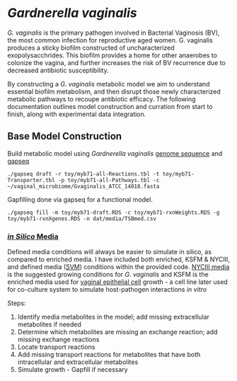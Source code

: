 # _Gardnerella vaginalis_
_G. vaginalis_ is the primary pathogen involved in Bacterial Vaginosis (BV), the most common infection for reproductive aged women. G. vaginalis produces a sticky biofilm constructed of uncharacterized exopolysacchrides. This biofilm provides a home for other anaerobes to colonize the vagina, and further increases the risk of BV recurrence due to decreased antibiotic susceptibility.

By constructing a _G. vaginalis_ metabolic model we aim to understand essential biofilm metabolism, and then disrupt those newly characterized metabolic pathways to recoupe antibiotic efficacy. The following documentation outlines model construction and curration from start to finish, along with experimental data integration.

## Base Model Construction
Build metabolic model using _Gardnerella vaginalis_ [genome sequence](https://genomes.atcc.org/genomes?text=gardnerella) and [gapseq](https://gapseq.readthedocs.io/en/latest/usage/basics.html)

```
./gapseq draft -r toy/myb71-all-Reactions.tbl -t toy/myb71-Transporter.tbl -p toy/myb71-all-Pathways.tbl -c ~/vaginal_microbiome/Gvaginalis_ATCC_14018.fasta
```

Gapfilling done via gapseq for a functional model.
```
./gapseq fill -m toy/myb71-draft.RDS -c toy/myb71-rxnWeights.RDS -g toy/myb71-rxnXgenes.RDS -n dat/media/TSBmed.csv
```
### [_in Silico_ Media](https://github.com/lrd3uu/gardnerella_vaginalis/blob/main/insilico_media.py)
Defined media conditions will always be easier to simulate in silico, as compared to enriched media. I have included both enriched, KSFM & NYCIII, and defined media ([SVM](https://www.ncbi.nlm.nih.gov/pmc/articles/PMC265277/)) conditions within the provided code. [NYCIII media](https://www.atcc.org/~/media/FA8074C3B4B9450899EE2542D6AD7116.ashx) is the suggested growing conditions for _G. vaginalis_ and KSFM is the enriched media used for [vaginal epithelial cell](https://www.atcc.org/products/crl-2616) growth - a cell line later used for co-culture system to simulate host-pathogen interactions _in vitro_ 

Steps:
1. Identify media metabolites in the model; add missing extracellular metabolites if needed
2. Determine which metabolites are missing an exchange reaction; add missing exchange reactions
3. Locate transport reactions
4. Add missing transport reactions for metabolites that have both intracellular and extracellular metabolites
5. Simulate growth - Gapfill if necessary  

